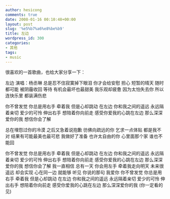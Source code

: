 ```yaml
---
author: hesicong
comments: true
date: 2008-01-16 00:10:48+00:00
layout: post
slug: '%e5%b7%a6%e8%be%b9'
title: 左边
wordpress_id: 300
categories:
- 其他
tags:
- music
---
```


很喜欢的一首歌曲，也给大家分享一下：

左边 演唱：杨丞琳
总是忍不住寂寞掉下眼泪
你才会给安慰
担心
短暂的晴天
随时都可能
被阴霾收回
等待
有机会最坏也最甜美
我乐观却疲惫
因为太怕失去你
所以连快乐里
都装满伤悲

你不曾发觉
你总是用右手 牵着我
但是心却跳动 在左边
你和我之间的遥远
永远隔着亲切
爱少的可怜
伸出右手
想陪着你向前走
感受你爱我的心跳在左边
那么深深爱你的我
想信你会了解

总在埋怨过你的冷漠
之后又急着说抱歉
彷佛向疏远的你
乞求一点体贴
都是我不对
结果有可能最美也最可悲
我做好了准备
也许太自由的你
心里面那个家
谁也不能回

你不曾发觉
你总是用右手 牵着我
但是心却跳动 在左边
你和我之间的遥远
永远隔着亲切
爱少的可怜
伸出右手
想陪着你向前走
感受你爱我的心跳在左边
那么深深爱你的我
想信你会了解
我一直相信
总有一天
你会用左手
牵着我走向明天
未来很遥远
却会实现
心在同一边
就能够
听见 你说的那句
我爱你
你不曾发觉
你总是用右手 牵着我
但是心却跳动 在左边
你和我之间的遥远
永远隔着亲切
爱少的可怜
伸出右手
想陪着你向前走
感受你爱我的心跳在左边
那么深深爱你的我
(你一定看的见)
